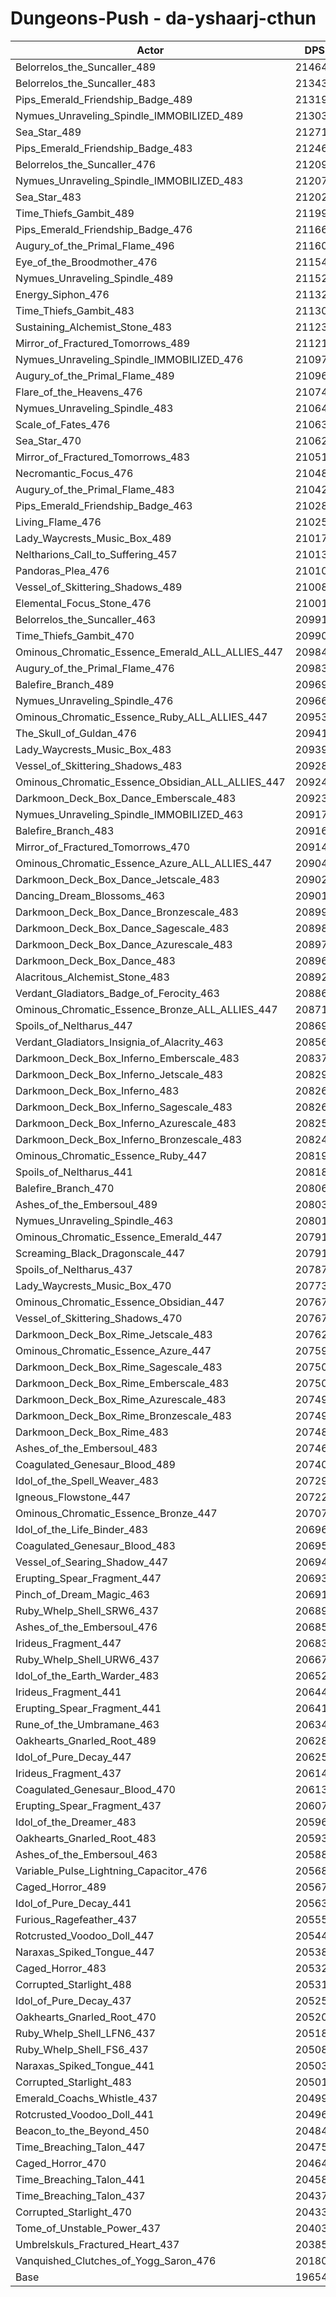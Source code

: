 # Dungeons-Push - da-yshaarj-cthun
| Actor | DPS | Increase |
|---|:---:|:---:|
|Belorrelos_the_Suncaller_489|214641|9.21%|
|Belorrelos_the_Suncaller_483|213430|8.59%|
|Pips_Emerald_Friendship_Badge_489|213192|8.47%|
|Nymues_Unraveling_Spindle_IMMOBILIZED_489|213035|8.39%|
|Sea_Star_489|212717|8.23%|
|Pips_Emerald_Friendship_Badge_483|212461|8.10%|
|Belorrelos_the_Suncaller_476|212090|7.91%|
|Nymues_Unraveling_Spindle_IMMOBILIZED_483|212070|7.90%|
|Sea_Star_483|212025|7.88%|
|Time_Thiefs_Gambit_489|211996|7.86%|
|Pips_Emerald_Friendship_Badge_476|211661|7.69%|
|Augury_of_the_Primal_Flame_496|211606|7.66%|
|Eye_of_the_Broodmother_476|211543|7.63%|
|Nymues_Unraveling_Spindle_489|211529|7.63%|
|Energy_Siphon_476|211321|7.52%|
|Time_Thiefs_Gambit_483|211306|7.51%|
|Sustaining_Alchemist_Stone_483|211236|7.48%|
|Mirror_of_Fractured_Tomorrows_489|211216|7.47%|
|Nymues_Unraveling_Spindle_IMMOBILIZED_476|210979|7.35%|
|Augury_of_the_Primal_Flame_489|210962|7.34%|
|Flare_of_the_Heavens_476|210742|7.22%|
|Nymues_Unraveling_Spindle_483|210640|7.17%|
|Scale_of_Fates_476|210637|7.17%|
|Sea_Star_470|210622|7.16%|
|Mirror_of_Fractured_Tomorrows_483|210512|7.11%|
|Necromantic_Focus_476|210486|7.09%|
|Augury_of_the_Primal_Flame_483|210425|7.06%|
|Pips_Emerald_Friendship_Badge_463|210285|6.99%|
|Living_Flame_476|210255|6.98%|
|Lady_Waycrests_Music_Box_489|210170|6.93%|
|Neltharions_Call_to_Suffering_457|210136|6.92%|
|Pandoras_Plea_476|210101|6.90%|
|Vessel_of_Skittering_Shadows_489|210087|6.89%|
|Elemental_Focus_Stone_476|210014|6.85%|
|Belorrelos_the_Suncaller_463|209913|6.80%|
|Time_Thiefs_Gambit_470|209906|6.80%|
|Ominous_Chromatic_Essence_Emerald_ALL_ALLIES_447|209845|6.77%|
|Augury_of_the_Primal_Flame_476|209830|6.76%|
|Balefire_Branch_489|209695|6.69%|
|Nymues_Unraveling_Spindle_476|209664|6.68%|
|Ominous_Chromatic_Essence_Ruby_ALL_ALLIES_447|209531|6.61%|
|The_Skull_of_Guldan_476|209415|6.55%|
|Lady_Waycrests_Music_Box_483|209395|6.54%|
|Vessel_of_Skittering_Shadows_483|209284|6.48%|
|Ominous_Chromatic_Essence_Obsidian_ALL_ALLIES_447|209244|6.46%|
|Darkmoon_Deck_Box_Dance_Emberscale_483|209232|6.46%|
|Nymues_Unraveling_Spindle_IMMOBILIZED_463|209177|6.43%|
|Balefire_Branch_483|209162|6.42%|
|Mirror_of_Fractured_Tomorrows_470|209141|6.41%|
|Ominous_Chromatic_Essence_Azure_ALL_ALLIES_447|209042|6.36%|
|Darkmoon_Deck_Box_Dance_Jetscale_483|209024|6.35%|
|Dancing_Dream_Blossoms_463|209016|6.35%|
|Darkmoon_Deck_Box_Dance_Bronzescale_483|208993|6.33%|
|Darkmoon_Deck_Box_Dance_Sagescale_483|208983|6.33%|
|Darkmoon_Deck_Box_Dance_Azurescale_483|208972|6.32%|
|Darkmoon_Deck_Box_Dance_483|208964|6.32%|
|Alacritous_Alchemist_Stone_483|208926|6.30%|
|Verdant_Gladiators_Badge_of_Ferocity_463|208860|6.27%|
|Ominous_Chromatic_Essence_Bronze_ALL_ALLIES_447|208711|6.19%|
|Spoils_of_Neltharus_447|208695|6.18%|
|Verdant_Gladiators_Insignia_of_Alacrity_463|208569|6.12%|
|Darkmoon_Deck_Box_Inferno_Emberscale_483|208375|6.02%|
|Darkmoon_Deck_Box_Inferno_Jetscale_483|208298|5.98%|
|Darkmoon_Deck_Box_Inferno_483|208268|5.97%|
|Darkmoon_Deck_Box_Inferno_Sagescale_483|208262|5.96%|
|Darkmoon_Deck_Box_Inferno_Azurescale_483|208250|5.96%|
|Darkmoon_Deck_Box_Inferno_Bronzescale_483|208241|5.95%|
|Ominous_Chromatic_Essence_Ruby_447|208197|5.93%|
|Spoils_of_Neltharus_441|208185|5.92%|
|Balefire_Branch_470|208066|5.86%|
|Ashes_of_the_Embersoul_489|208035|5.85%|
|Nymues_Unraveling_Spindle_463|208016|5.84%|
|Ominous_Chromatic_Essence_Emerald_447|207916|5.79%|
|Screaming_Black_Dragonscale_447|207914|5.79%|
|Spoils_of_Neltharus_437|207870|5.76%|
|Lady_Waycrests_Music_Box_470|207734|5.69%|
|Ominous_Chromatic_Essence_Obsidian_447|207679|5.67%|
|Vessel_of_Skittering_Shadows_470|207678|5.67%|
|Darkmoon_Deck_Box_Rime_Jetscale_483|207628|5.64%|
|Ominous_Chromatic_Essence_Azure_447|207597|5.62%|
|Darkmoon_Deck_Box_Rime_Sagescale_483|207501|5.58%|
|Darkmoon_Deck_Box_Rime_Emberscale_483|207500|5.58%|
|Darkmoon_Deck_Box_Rime_Azurescale_483|207496|5.57%|
|Darkmoon_Deck_Box_Rime_Bronzescale_483|207494|5.57%|
|Darkmoon_Deck_Box_Rime_483|207485|5.57%|
|Ashes_of_the_Embersoul_483|207462|5.56%|
|Coagulated_Genesaur_Blood_489|207400|5.52%|
|Idol_of_the_Spell_Weaver_483|207298|5.47%|
|Igneous_Flowstone_447|207222|5.43%|
|Ominous_Chromatic_Essence_Bronze_447|207078|5.36%|
|Idol_of_the_Life_Binder_483|206968|5.30%|
|Coagulated_Genesaur_Blood_483|206955|5.30%|
|Vessel_of_Searing_Shadow_447|206941|5.29%|
|Erupting_Spear_Fragment_447|206936|5.29%|
|Pinch_of_Dream_Magic_463|206918|5.28%|
|Ruby_Whelp_Shell_SRW6_437|206897|5.27%|
|Ashes_of_the_Embersoul_476|206850|5.24%|
|Irideus_Fragment_447|206836|5.24%|
|Ruby_Whelp_Shell_URW6_437|206675|5.16%|
|Idol_of_the_Earth_Warder_483|206521|5.08%|
|Irideus_Fragment_441|206441|5.04%|
|Erupting_Spear_Fragment_441|206416|5.02%|
|Rune_of_the_Umbramane_463|206346|4.99%|
|Oakhearts_Gnarled_Root_489|206282|4.96%|
|Idol_of_Pure_Decay_447|206250|4.94%|
|Irideus_Fragment_437|206143|4.88%|
|Coagulated_Genesaur_Blood_470|206130|4.88%|
|Erupting_Spear_Fragment_437|206078|4.85%|
|Idol_of_the_Dreamer_483|205961|4.79%|
|Oakhearts_Gnarled_Root_483|205939|4.78%|
|Ashes_of_the_Embersoul_463|205887|4.75%|
|Variable_Pulse_Lightning_Capacitor_476|205688|4.65%|
|Caged_Horror_489|205679|4.65%|
|Idol_of_Pure_Decay_441|205633|4.63%|
|Furious_Ragefeather_437|205558|4.59%|
|Rotcrusted_Voodoo_Doll_447|205442|4.53%|
|Naraxas_Spiked_Tongue_447|205383|4.50%|
|Caged_Horror_483|205321|4.47%|
|Corrupted_Starlight_488|205310|4.46%|
|Idol_of_Pure_Decay_437|205252|4.43%|
|Oakhearts_Gnarled_Root_470|205204|4.41%|
|Ruby_Whelp_Shell_LFN6_437|205186|4.40%|
|Ruby_Whelp_Shell_FS6_437|205088|4.35%|
|Naraxas_Spiked_Tongue_441|205037|4.32%|
|Corrupted_Starlight_483|205010|4.31%|
|Emerald_Coachs_Whistle_437|204997|4.30%|
|Rotcrusted_Voodoo_Doll_441|204960|4.28%|
|Beacon_to_the_Beyond_450|204846|4.23%|
|Time_Breaching_Talon_447|204754|4.18%|
|Caged_Horror_470|204640|4.12%|
|Time_Breaching_Talon_441|204582|4.09%|
|Time_Breaching_Talon_437|204379|3.99%|
|Corrupted_Starlight_470|204333|3.96%|
|Tome_of_Unstable_Power_437|204031|3.81%|
|Umbrelskuls_Fractured_Heart_437|203853|3.72%|
|Vanquished_Clutches_of_Yogg_Saron_476|201803|2.68%|
|Base|196542|0.00%|
